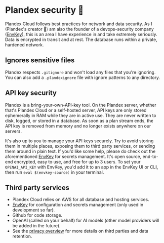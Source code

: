# Plandex security 🔐

Plandex Cloud follows best practices for network and data security. As I (Plandex's creator 👋) am also the founder of a devops-security company ([EnvKey](https://envkey.com)), this is an area I have experience in and take extremely seriously. Data is encrypted in transit and at rest. The database runs within a private, hardened network.

## Ignores sensitive files

Plandex respects `.gitignore` and won't load any files that you're ignoring. You can also add a `.plandexignore` file with ignore patterns to any directory.

## API key security

Plandex is a bring-your-own-API-key tool. On the Plandex server, whether that's Plandex Cloud or a self-hosted server, API keys are only stored ephemerally in RAM while they are in active use. They are never written to disk, logged, or stored in a database. As soon as a plan stream ends, the API key is removed from memory and no longer exists anywhere on our servers.

It's also up to you to manage your API keys securely. Try to avoid storing them in multiple places, exposing them to third party services, or sending them around in plain text. If you'd like some help, please do check out the aforementioned [EnvKey](https://envkey.com) for secrets management. It's open source, end-to-end encrypted, easy to use, and free for up to 3 users. To set your `OPENAI_API_KEY` with EnvKey, you'd add it to an app in the EnvKey UI or CLI, then run `eval $(envkey-source)` in your terminal.

## Third party services

- Plandex Cloud relies on AWS for all database and hosting services.
- [EnvKey](https://envkey.com) for configuration and secrets management (only used in development so far).
- Github for code storage.
- OpenAI (called on your behalf) for AI models (other model providers will be added in the future).
- See the [privacy overview](PRIVACY.md) for more details on third parties and data retention.
